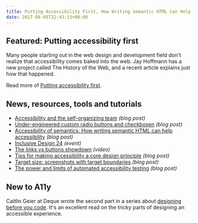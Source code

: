 ```yaml
---
title: Putting Accessibility First, How Writing Semantic HTML Can Help, Tips for Making Accessibility a Design Principle
date: 2017-06-05T22:43:13+00:00
---
```


## Featured: Putting accessibility first

Many people starting out in the web design and development field don't realize that accessibility comes baked into the web. Jay Hoffmann has a new project called The History of the Web, and a recent article explains just how that happened.

Read more of [Putting accessibility first](http://thehistoryoftheweb.com/putting-web-accessbility-first/).

## News, resources, tools and tutorials

* [Accessibility and the self-organizing team](https://www.paciellogroup.com/blog/2017/05/accessibility-and-the-self-organizing-team/) _(blog post)_
* [Under-engineered custom radio buttons and checkboxen](http://adrianroselli.com/2017/05/under-engineered-custom-radio-buttons-and-checkboxen.html) _(blog post)_
* [Accessibility of semantics: How writing semantic HTML can help accessibility](https://webdevstudios.com/2017/05/23/accessibility-semantics-writing-semantic-html-can-help-accessibility/) _(blog post)_
* [Inclusive Design 24](http://www.inclusivedesign24.org) _(event)_
* [The links vs buttons showdown](https://vimeo.com/214419495) _(video)_
* [Tips for making accessibility a core design principle](https://pixelpioneers.co/blog/2017/13-expert-tips-accessibility) _(blog post)_
* [Target size: screenshots with target boundaries](http://www.3needs.org/en/testing/target-size.html) _(blog post)_
* [The power and limits of automated accessibility testing](https://www.nerdery.com/blog/the-power-and-limits-of-automated-accessibility-testing) _(blog post)_

## New to A11y

Caitlin Geier at Deque wrote the second part in a series about [designing before you code](https://www.deque.com/blog/design-before-code-part-2/). It's an excellent read on the tricky parts of designing an accessible experience.